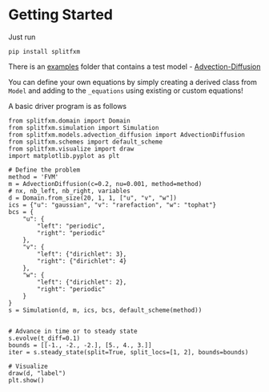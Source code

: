 # Getting Started

Just run 
```
pip install splitfxm
```

There is an [examples](https://github.com/gpavanb1/SplitFXM/examples) folder that contains a test model - [Advection-Diffusion](https://en.wikipedia.org/wiki/Convection%E2%80%93diffusion_equation)

You can define your own equations by simply creating a derived class from `Model` and adding to the `_equations` using existing or custom equations!

A basic driver program is as follows
```
from splitfxm.domain import Domain
from splitfxm.simulation import Simulation
from splitfxm.models.advection_diffusion import AdvectionDiffusion
from splitfxm.schemes import default_scheme
from splitfxm.visualize import draw
import matplotlib.pyplot as plt

# Define the problem
method = 'FVM'
m = AdvectionDiffusion(c=0.2, nu=0.001, method=method)
# nx, nb_left, nb_right, variables
d = Domain.from_size(20, 1, 1, ["u", "v", "w"])
ics = {"u": "gaussian", "v": "rarefaction", "w": "tophat"}
bcs = {
    "u": {
        "left": "periodic",
        "right": "periodic"
    },
    "v": {
        "left": {"dirichlet": 3},
        "right": {"dirichlet": 4}
    },
    "w": {
        "left": {"dirichlet": 2},
        "right": "periodic"
    }
}
s = Simulation(d, m, ics, bcs, default_scheme(method))


# Advance in time or to steady state
s.evolve(t_diff=0.1)
bounds = [[-1., -2., -2.], [5., 4., 3.]]
iter = s.steady_state(split=True, split_locs=[1, 2], bounds=bounds)

# Visualize
draw(d, "label")
plt.show()
```